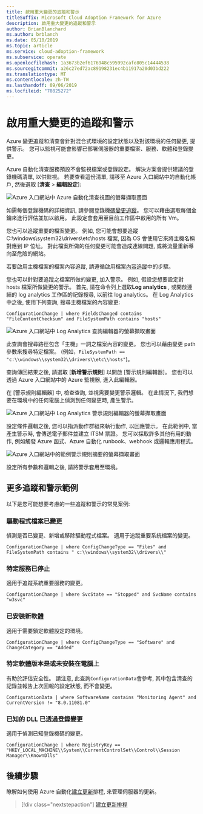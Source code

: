 ```yaml
---
title: 啟用重大變更的追蹤和警示
titleSuffix: Microsoft Cloud Adoption Framework for Azure
description: 啟用重大變更的追蹤和警示
author: BrianBlanchard
ms.author: brblanch
ms.date: 05/10/2019
ms.topic: article
ms.service: cloud-adoption-framework
ms.subservice: operate
ms.openlocfilehash: 1a3673b2ef6176948c595992cafe805c14444538
ms.sourcegitcommit: a26c27ed72ac89198231ec4b11917a20d03bd222
ms.translationtype: MT
ms.contentlocale: zh-TW
ms.lasthandoff: 09/06/2019
ms.locfileid: "70825272"
---
```

# <a name="enable-tracking-and-alerting-for-critical-changes"></a>啟用重大變更的追蹤和警示

Azure 變更追蹤和清查會針對混合式環境的設定狀態以及對該環境的任何變更, 提供警示。 您可以監視可能會影響已部署伺服器的重要檔案、服務、軟體和登錄變更。

Azure 自動化清查服務預設不會監視檔案或登錄設定。 解決方案會提供建議的登錄機碼清單, 以供監視。 若要查看這份清單, 請移至 Azure 入口網站中的自動化帳戶, 然後選取 [**清查** > **編輯設定**]:

![Azure 入口網站中 Azure 自動化清查視圖的螢幕擷取畫面](./media/change-tracking1.png)

如需每個登錄機碼的詳細資訊, 請參閱登錄機[碼變更追蹤](/azure/automation/automation-change-tracking#registry-key-change-tracking)。 您可以藉由選取每個金鑰來進行評估並加以啟用。 此設定會套用至目前工作區中啟用的所有 Vm。

您也可以追蹤重要的檔案變更。 例如, 您可能會想要追蹤 C:\windows\system32\drivers\etc\hosts 檔案, 因為 OS 會使用它來將主機名稱對應到 IP 位址。 對此檔案所做的任何變更可能會造成連線問題, 或將流量重新導向至危險的網站。

若要啟用主機檔案的檔案內容追蹤, 請遵循啟用檔案[內容追蹤](/azure/automation/change-tracking-file-contents#enable-file-content-tracking)中的步驟。

您也可以針對要追蹤之檔案所做的變更, 加入警示。 例如, 假設您想要設定對 hosts 檔案所做變更的警示。 首先, 請在命令列上選取**Log analytics** , 或開啟連結的 log analytics 工作區的記錄搜尋, 以前往 log analytics。 在 Log Analytics 中之後, 使用下列查詢, 搜尋主機檔案的內容變更:

```kusto
ConfigurationChange | where FieldsChanged contains "FileContentChecksum" and FileSystemPath contains "hosts"
```

![Azure 入口網站中 Log Analytics 查詢編輯器的螢幕擷取畫面](./media/change-tracking2.png)

此查詢會搜尋路徑包含「主機」一詞之檔案內容的變更。 您也可以藉由變更 path 參數來搜尋特定檔案。 (例如，`FileSystemPath ==  "c:\\windows\\system32\\drivers\\etc\\hosts"`)。
  
查詢傳回結果之後, 請選取 [**新增警示規則**] 以開啟 [警示規則編輯器]。 您也可以透過 Azure 入口網站中的 Azure 監視器, 進入此編輯器。

在 [警示規則編輯器] 中, 檢查查詢, 並視需要變更警示邏輯。 在此情況下, 我們想要在環境中的任何電腦上偵測到任何變更時, 產生警示。

![Azure 入口網站中 Log Analytics 警示規則編輯器的螢幕擷取畫面](./media/change-tracking3.png)

設定條件邏輯之後, 您可以指派動作群組來執行動作, 以回應警示。 在此範例中, 當產生警示時, 會傳送電子郵件並建立 ITSM 票證。 您可以採取許多其他有用的動作, 例如觸發 Azure 函式、Azure 自動化 runbook、webhook 或邏輯應用程式。

![Azure 入口網站中的範例警示規則摘要的螢幕擷取畫面](./media/change-tracking4.png)

設定所有參數和邏輯之後, 請將警示套用至環境。

## <a name="more-tracking-and-alerting-examples"></a>更多追蹤和警示範例

以下是您可能想要考慮的一些追蹤和警示的常見案例:

### <a name="driver-file-changed"></a>驅動程式檔案已變更

偵測是否已變更、新增或移除驅動程式檔案。 適用于追蹤重要系統檔案的變更。

  ```kusto
  ConfigurationChange | where ConfigChangeType == "Files" and FileSystemPath contains " c:\\windows\\system32\\drivers\\"
  ```

### <a name="specific-service-stopped"></a>特定服務已停止

適用于追蹤系統重要服務的變更。

  ```kusto
  ConfigurationChange | where SvcState == "Stopped" and SvcName contains "w3svc"
  ```

### <a name="new-software-installed"></a>已安裝新軟體

適用于需要鎖定軟體設定的環境。

  ```kusto
  ConfigurationChange | where ConfigChangeType == "Software" and ChangeCategory == "Added"
  ```

### <a name="specific-software-version-is-or-isnt-installed-on-a-machine"></a>特定軟體版本是或未安裝在電腦上

有助於評估安全性。 請注意, 此查詢`ConfigurationData`會參考, 其中包含清查的記錄並報告上次回報的設定狀態, 而不會變更。

  ```kusto
  ConfigurationData | where SoftwareName contains "Monitoring Agent" and CurrentVersion != "8.0.11081.0"
  ```

### <a name="known-dll-changed-through-registry"></a>已知的 DLL 已透過登錄變更

適用于偵測已知登錄機碼的變更。

  ```kusto
  ConfigurationChange | where RegistryKey == "HKEY_LOCAL_MACHINE\\System\\CurrentControlSet\\Control\\Session Manager\\KnownDlls"
  ```

## <a name="next-steps"></a>後續步驟

瞭解如何使用 Azure 自動化[建立更新](./update-schedules.md)排程, 來管理伺服器的更新。

> [!div class="nextstepaction"]
> [建立更新排程](./update-schedules.md)
